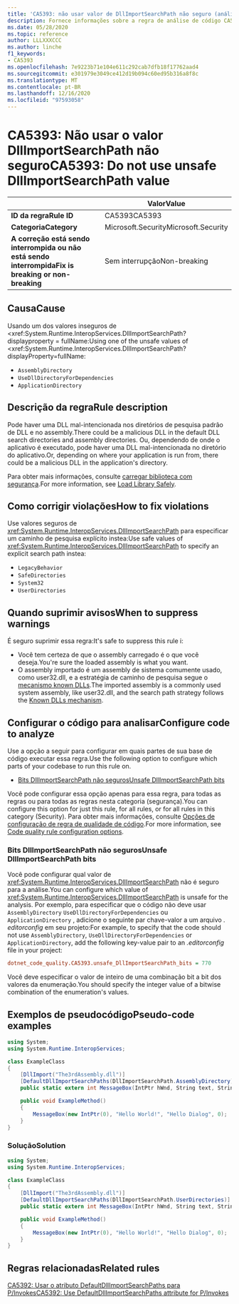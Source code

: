 ```yaml
---
title: 'CA5393: não usar valor de DllImportSearchPath não seguro (análise de código)'
description: Fornece informações sobre a regra de análise de código CA5393, incluindo causas, como corrigir violações e quando suprimir.
ms.date: 05/28/2020
ms.topic: reference
author: LLLXXXCCC
ms.author: linche
f1_keywords:
- CA5393
ms.openlocfilehash: 7e9223b71e104e611c292cab7dfb18f17762aad4
ms.sourcegitcommit: e301979e3049ce412d19b094c60ed95b316a8f8c
ms.translationtype: MT
ms.contentlocale: pt-BR
ms.lasthandoff: 12/16/2020
ms.locfileid: "97593058"
---
```

# <a name="ca5393-do-not-use-unsafe-dllimportsearchpath-value"></a><span data-ttu-id="a6b65-103">CA5393: Não usar o valor DllImportSearchPath não seguro</span><span class="sxs-lookup"><span data-stu-id="a6b65-103">CA5393: Do not use unsafe DllImportSearchPath value</span></span>

| | <span data-ttu-id="a6b65-104">Valor</span><span class="sxs-lookup"><span data-stu-id="a6b65-104">Value</span></span> |
|-|-|
| <span data-ttu-id="a6b65-105">**ID da regra**</span><span class="sxs-lookup"><span data-stu-id="a6b65-105">**Rule ID**</span></span> |<span data-ttu-id="a6b65-106">CA5393</span><span class="sxs-lookup"><span data-stu-id="a6b65-106">CA5393</span></span>|
| <span data-ttu-id="a6b65-107">**Categoria**</span><span class="sxs-lookup"><span data-stu-id="a6b65-107">**Category**</span></span> |<span data-ttu-id="a6b65-108">Microsoft.Security</span><span class="sxs-lookup"><span data-stu-id="a6b65-108">Microsoft.Security</span></span>|
| <span data-ttu-id="a6b65-109">**A correção está sendo interrompida ou não está sendo interrompida**</span><span class="sxs-lookup"><span data-stu-id="a6b65-109">**Fix is breaking or non-breaking**</span></span> |<span data-ttu-id="a6b65-110">Sem interrupção</span><span class="sxs-lookup"><span data-stu-id="a6b65-110">Non-breaking</span></span>|

## <a name="cause"></a><span data-ttu-id="a6b65-111">Causa</span><span class="sxs-lookup"><span data-stu-id="a6b65-111">Cause</span></span>

<span data-ttu-id="a6b65-112">Usando um dos valores inseguros de <xref:System.Runtime.InteropServices.DllImportSearchPath? displayproperty = fullName:</span><span class="sxs-lookup"><span data-stu-id="a6b65-112">Using one of the unsafe values of <xref:System.Runtime.InteropServices.DllImportSearchPath?displayProperty=fullName:</span></span>

- `AssemblyDirectory`
- `UseDllDirectoryForDependencies`
- `ApplicationDirectory`

## <a name="rule-description"></a><span data-ttu-id="a6b65-113">Descrição da regra</span><span class="sxs-lookup"><span data-stu-id="a6b65-113">Rule description</span></span>

<span data-ttu-id="a6b65-114">Pode haver uma DLL mal-intencionada nos diretórios de pesquisa padrão de DLL e no assembly.</span><span class="sxs-lookup"><span data-stu-id="a6b65-114">There could be a malicious DLL in the default DLL search directories and assembly directories.</span></span> <span data-ttu-id="a6b65-115">Ou, dependendo de onde o aplicativo é executado, pode haver uma DLL mal-intencionada no diretório do aplicativo.</span><span class="sxs-lookup"><span data-stu-id="a6b65-115">Or, depending on where your application is run from, there could be a malicious DLL in the application's directory.</span></span>

<span data-ttu-id="a6b65-116">Para obter mais informações, consulte [carregar biblioteca com segurança](https://msrc-blog.microsoft.com/2014/05/13/load-library-safely/).</span><span class="sxs-lookup"><span data-stu-id="a6b65-116">For more information, see [Load Library Safely](https://msrc-blog.microsoft.com/2014/05/13/load-library-safely/).</span></span>

## <a name="how-to-fix-violations"></a><span data-ttu-id="a6b65-117">Como corrigir violações</span><span class="sxs-lookup"><span data-stu-id="a6b65-117">How to fix violations</span></span>

<span data-ttu-id="a6b65-118">Use valores seguros de <xref:System.Runtime.InteropServices.DllImportSearchPath> para especificar um caminho de pesquisa explícito instea:</span><span class="sxs-lookup"><span data-stu-id="a6b65-118">Use safe values of <xref:System.Runtime.InteropServices.DllImportSearchPath> to specify an explicit search path instea:</span></span>

- `LegacyBehavior`
- `SafeDirectories`
- `System32`
- `UserDirectories`

## <a name="when-to-suppress-warnings"></a><span data-ttu-id="a6b65-119">Quando suprimir avisos</span><span class="sxs-lookup"><span data-stu-id="a6b65-119">When to suppress warnings</span></span>

<span data-ttu-id="a6b65-120">É seguro suprimir essa regra:</span><span class="sxs-lookup"><span data-stu-id="a6b65-120">It's safe to suppress this rule i:</span></span>

- <span data-ttu-id="a6b65-121">Você tem certeza de que o assembly carregado é o que você deseja.</span><span class="sxs-lookup"><span data-stu-id="a6b65-121">You're sure the loaded assembly is what you want.</span></span>
- <span data-ttu-id="a6b65-122">O assembly importado é um assembly de sistema comumente usado, como user32.dll, e a estratégia de caminho de pesquisa segue o [mecanismo known DLLs](/archive/blogs/larryosterman/what-are-known-dlls-anyway).</span><span class="sxs-lookup"><span data-stu-id="a6b65-122">The imported assembly is a commonly used system assembly, like user32.dll, and the search path strategy follows the [Known DLLs mechanism](/archive/blogs/larryosterman/what-are-known-dlls-anyway).</span></span>

## <a name="configure-code-to-analyze"></a><span data-ttu-id="a6b65-123">Configurar o código para analisar</span><span class="sxs-lookup"><span data-stu-id="a6b65-123">Configure code to analyze</span></span>

<span data-ttu-id="a6b65-124">Use a opção a seguir para configurar em quais partes de sua base de código executar essa regra.</span><span class="sxs-lookup"><span data-stu-id="a6b65-124">Use the following option to configure which parts of your codebase to run this rule on.</span></span>

- [<span data-ttu-id="a6b65-125">Bits DllImportSearchPath não seguros</span><span class="sxs-lookup"><span data-stu-id="a6b65-125">Unsafe DllImportSearchPath bits</span></span>](#unsafe-dllimportsearchpath-bits)

<span data-ttu-id="a6b65-126">Você pode configurar essa opção apenas para essa regra, para todas as regras ou para todas as regras nesta categoria (segurança).</span><span class="sxs-lookup"><span data-stu-id="a6b65-126">You can configure this option for just this rule, for all rules, or for all rules in this category (Security).</span></span> <span data-ttu-id="a6b65-127">Para obter mais informações, consulte [Opções de configuração de regra de qualidade de código](../code-quality-rule-options.md).</span><span class="sxs-lookup"><span data-stu-id="a6b65-127">For more information, see [Code quality rule configuration options](../code-quality-rule-options.md).</span></span>

### <a name="unsafe-dllimportsearchpath-bits"></a><span data-ttu-id="a6b65-128">Bits DllImportSearchPath não seguros</span><span class="sxs-lookup"><span data-stu-id="a6b65-128">Unsafe DllImportSearchPath bits</span></span>

<span data-ttu-id="a6b65-129">Você pode configurar qual valor de <xref:System.Runtime.InteropServices.DllImportSearchPath> não é seguro para a análise.</span><span class="sxs-lookup"><span data-stu-id="a6b65-129">You can configure which value of <xref:System.Runtime.InteropServices.DllImportSearchPath> is unsafe for the analysis.</span></span> <span data-ttu-id="a6b65-130">Por exemplo, para especificar que o código não deve usar `AssemblyDirectory` `UseDllDirectoryForDependencies` ou `ApplicationDirectory` , adicione o seguinte par chave-valor a um arquivo *. editorconfig* em seu projeto:</span><span class="sxs-lookup"><span data-stu-id="a6b65-130">For example, to specify that the code should not use `AssemblyDirectory`, `UseDllDirectoryForDependencies` or `ApplicationDirectory`, add the following key-value pair to an *.editorconfig* file in your project:</span></span>

```ini
dotnet_code_quality.CA5393.unsafe_DllImportSearchPath_bits = 770
```

<span data-ttu-id="a6b65-131">Você deve especificar o valor de inteiro de uma combinação bit a bit dos valores da enumeração.</span><span class="sxs-lookup"><span data-stu-id="a6b65-131">You should specify the integer value of a bitwise combination of the enumeration's values.</span></span>

## <a name="pseudo-code-examples"></a><span data-ttu-id="a6b65-132">Exemplos de pseudocódigo</span><span class="sxs-lookup"><span data-stu-id="a6b65-132">Pseudo-code examples</span></span>

```csharp
using System;
using System.Runtime.InteropServices;

class ExampleClass
{
    [DllImport("The3rdAssembly.dll")]
    [DefaultDllImportSearchPaths(DllImportSearchPath.AssemblyDirectory)]
    public static extern int MessageBox(IntPtr hWnd, String text, String caption, uint type);

    public void ExampleMethod()
    {
        MessageBox(new IntPtr(0), "Hello World!", "Hello Dialog", 0);
    }
}
```

### <a name="solution"></a><span data-ttu-id="a6b65-133">Solução</span><span class="sxs-lookup"><span data-stu-id="a6b65-133">Solution</span></span>

```csharp
using System;
using System.Runtime.InteropServices;

class ExampleClass
{
    [DllImport("The3rdAssembly.dll")]
    [DefaultDllImportSearchPaths(DllImportSearchPath.UserDirectories)]
    public static extern int MessageBox(IntPtr hWnd, String text, String caption, uint type);

    public void ExampleMethod()
    {
        MessageBox(new IntPtr(0), "Hello World!", "Hello Dialog", 0);
    }
}
```

## <a name="related-rules"></a><span data-ttu-id="a6b65-134">Regras relacionadas</span><span class="sxs-lookup"><span data-stu-id="a6b65-134">Related rules</span></span>

[<span data-ttu-id="a6b65-135">CA5392: Usar o atributo DefaultDllImportSearchPaths para P/Invokes</span><span class="sxs-lookup"><span data-stu-id="a6b65-135">CA5392: Use DefaultDllImportSearchPaths attribute for P/Invokes</span></span>](ca5392.md)
